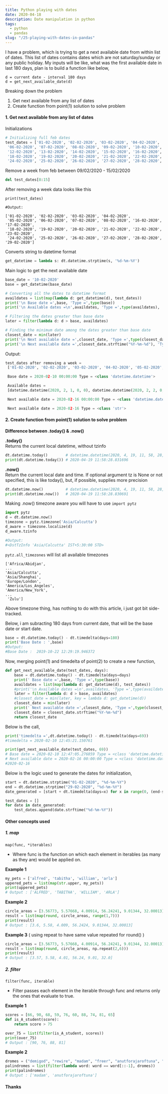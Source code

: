 ```yaml
---
title: Python playing with dates
date: 2020-04-18
description: Date manipulation in python
tags:
  - python
  - pandas
slug: "/25-playing-with-dates-in-pandas"
---
```


I have a problem, which is trying to get a next available date from within list of dates. This list of dates contains dates which are not saturday/sunday or any public holiday. My inputs will be like, what was the first available date in last 180 days, plan is to build a function like below, 

```
d = current date - interval 180 days
d = get_next_available_date(d)
```

Breaking down the problem    

1. Get next available from any list of dates
1. Create function from point(1) solution to solve problem

#### 1. Get next available from any list of dates

Initializations
```py
# Initializing full feb dates
test_dates = ['01-02-2020', '02-02-2020', '03-02-2020', '04-02-2020', '05-02-2020',
 '06-02-2020', '07-02-2020', '08-02-2020', '09-02-2020', '10-02-2020', '11-02-2020',
 '12-02-2020', '13-02-2020', '14-02-2020', '15-02-2020', '16-02-2020', '17-02-2020',
 '18-02-2020', '19-02-2020', '20-02-2020', '21-02-2020', '22-02-2020', '23-02-2020',
 '24-02-2020', '25-02-2020', '26-02-2020', '27-02-2020', '28-02-2020', '29-02-2020']
```

Remove a week from feb between 09/02/2020 - 15/02/2020    
```py
del test_dates[8:15]
```

After removing a week data looks like this
```
print(test_dates)

#Output:

['01-02-2020', '02-02-2020', '03-02-2020', '04-02-2020',
 '05-02-2020', '06-02-2020', '07-02-2020', '08-02-2020', '16-02-2020', '17-02-2020',
 '18-02-2020', '19-02-2020', '20-02-2020', '21-02-2020', '22-02-2020', '23-02-2020',
 '24-02-2020', '25-02-2020', '26-02-2020', '27-02-2020', '28-02-2020', '29-02-2020']
```

Converts string to datetime format
```py
get_datetime = lambda s: dt.datetime.strptime(s, '%d-%m-%Y')
```

Main logic to get the next available date
```py
base_date = '10-02-2020'
base = get_datetime(base_date)

# Converting all the dates to datetime format
availdates = list(map(lambda d: get_datetime(d), test_dates))
print('\n Base date =',base, 'Type =',type(base))
print('\n Available dates =\n',availdates, 'Type =',type(availdates), 'Element Type =', type(availdates[0]))

# Filtering the dates greater than base date
later = filter(lambda d: d > base, availdates)

# Finding the minimum date among the dates greater than base date
closest_date = min(later)
print('\n Next available date =',closest_date, 'Type =',type(closest_date))
print('\n Next available date =',closest_date.strftime("%Y-%m-%d"), 'Type =',type(closest_date.strftime("%Y-%m-%d")))
```

Output:
```py {9,11}
test_dates after removing a week = 
 ['01-02-2020', '02-02-2020', '03-02-2020', '04-02-2020', '05-02-2020', '06-02-2020', '07-02-2020', '08-02-2020', '16-02-2020', '17-02-2020', '18-02-2020', '19-02-2020', '20-02-2020', '21-02-2020', '22-02-2020', '23-02-2020', '24-02-2020', '25-02-2020', '26-02-2020', '27-02-2020', '28-02-2020', '29-02-2020']

 Base date = 2020-02-10 00:00:00 Type = <class 'datetime.datetime'>

 Available dates =
 [datetime.datetime(2020, 2, 1, 0, 0), datetime.datetime(2020, 2, 2, 0, 0), datetime.datetime(2020, 2, 3, 0, 0), datetime.datetime(2020, 2, 4, 0, 0), datetime.datetime(2020, 2, 5, 0, 0), datetime.datetime(2020, 2, 6, 0, 0), datetime.datetime(2020, 2, 7, 0, 0), datetime.datetime(2020, 2, 8, 0, 0), datetime.datetime(2020, 2, 16, 0, 0), datetime.datetime(2020, 2, 17, 0, 0), datetime.datetime(2020, 2, 18, 0, 0), datetime.datetime(2020, 2, 19, 0, 0), datetime.datetime(2020, 2, 20, 0, 0), datetime.datetime(2020, 2, 21, 0, 0), datetime.datetime(2020, 2, 22, 0, 0), datetime.datetime(2020, 2, 23, 0, 0), datetime.datetime(2020, 2, 24, 0, 0), datetime.datetime(2020, 2, 25, 0, 0), datetime.datetime(2020, 2, 26, 0, 0), datetime.datetime(2020, 2, 27, 0, 0), datetime.datetime(2020, 2, 28, 0, 0), datetime.datetime(2020, 2, 29, 0, 0)] Type = <class 'list'> Element Type = <class 'datetime.datetime'>

 Next available date = 2020-02-16 00:00:00 Type = <class 'datetime.datetime'>

 Next available date = 2020-02-16 Type = <class 'str'>
```

#### 2. Create function from point(1) solution to solve problem

**Difference between .today() & .now()**    

**.today()**    
Returns the current local datetime, without tzinfo
```py
dt.datetime.today()        # datetime.datetime(2020, 4, 19, 11, 58, 28, 547738)
print(dt.datetime.today()) # 2020-04-19 11:58:28.831696
```

**.now()**    
Return the current local date and time. If optional argument tz is None or not specified, this is like today(), but, if possible, supplies more precision
```py
dt.datetime.now()          # datetime.datetime(2020, 4, 19, 11, 58, 28, 335700)
print(dt.datetime.now())   # 2020-04-19 11:58:28.830691
```

Making .now() timezone aware you will have to use `import pytz`
```py
import pytz
d = dt.datetime.now()
timezone = pytz.timezone('Asia/Calcutta')
d_aware = timezone.localize(d)
d_aware.tzinfo

#Output:
#<DstTzInfo 'Asia/Calcutta' IST+5:30:00 STD>
```

`pytz.all_timezones` will list all available timezones
```
['Africa/Abidjan',
...
'Asia/Calcutta',
'Asia/Shanghai',
'Europe/London',
'America/Los_Angeles',
'America/New_York',
...
 'Zulu']
```
Above timezone thing, has nothing to do with this article, i just got bit side-tracked.

Below, i am subracting 180 days from current date, that will be the base date or start date.
```py {1}
base = dt.datetime.today() - dt.timedelta(days=180)
print('Base Date : ',base)
#Output:
#Base Date :  2019-10-22 12:29:19.946372
```

Now, merging point(1) and timedelta of point(2) to create a new function,
```py
def get_next_available_date(test_dates, days):
    base = dt.datetime.today() - dt.timedelta(days=days)
    print(' Base date =',base, 'Type =',type(base))
    availdates = list(map(lambda d: get_datetime(d), test_dates))
    #print('\n Available dates =\n',availdates, 'Type =',type(availdates), 'Element Type =', type(availdates[0]))
    later = filter(lambda d: d > base, availdates)
    #closest_date = min(later, key = lambda d: get_datetime(d))
    closest_date = min(later)
    print(' Next available date =',closest_date, 'Type =',type(closest_date))
    closest_date = closest_date.strftime("%Y-%m-%d")
    return closest_date
```

Below is the call,
```py
print('timedelta =',dt.datetime.today() - dt.timedelta(days=69))
#timedelta = 2020-02-10 12:45:21.150761

print(get_next_available_date(test_dates, 69))
# Base date = 2020-02-10 12:47:05.276859 Type = <class 'datetime.datetime'>
# Next available date = 2020-02-16 00:00:00 Type = <class 'datetime.datetime'>
#2020-02-16
```

Below is the logic used to generate the dates for initialization,
```py
start = dt.datetime.strptime("01-02-2020", "%d-%m-%Y")
end = dt.datetime.strptime("29-02-2020", "%d-%m-%Y")
date_generated = [start + dt.timedelta(days=x) for x in range(0, (end-start).days+1)]

test_dates = []
for date in date_generated:
    test_dates.append(date.strftime("%d-%m-%Y"))
```

#### Other concepts used

##### 1. map

`map(func, *iterables)`    
* Where func is the function on which each element in iterables (as many as they are) would be applied on.

**Example 1**    
```py
my_pets = ['alfred', 'tabitha', 'william', 'arla']
uppered_pets = list(map(str.upper, my_pets))
print(uppered_pets)
# Output : ['ALFRED', 'TABITHA', 'WILLIAM', 'ARLA']
```

**Example 2**    
```py
circle_areas = [3.56773, 5.57668, 4.00914, 56.24241, 9.01344, 32.00013]
result = list(map(round, circle_areas, range(1,7)))
print(result)
# Output : [3.6, 5.58, 4.009, 56.2424, 9.01344, 32.00013]
```

**Example 3** ( using repeat to have same value repeated for round() )    
```py
circle_areas = [3.56773, 5.57668, 4.00914, 56.24241, 9.01344, 32.00013]
result = list(map(round, circle_areas, np.repeat(2,6)))
print(result)
# Output : [3.57, 5.58, 4.01, 56.24, 9.01, 32.0]
```

##### 2. filter

`filter(func, iterable)`    
* Filter passes each element in the iterable through func and returns only the ones that evaluate to true.

**Example 1**    
```py
scores = [66, 90, 68, 59, 76, 60, 88, 74, 81, 65]
def is_A_student(score):
    return score > 75

over_75 = list(filter(is_A_student, scores))
print(over_75)
# Output : [90, 76, 88, 81]
```

**Example 2**    
```py
dromes = ("demigod", "rewire", "madam", "freer", "anutforajaroftuna", "kiosk")
palindromes = list(filter(lambda word: word == word[::-1], dromes))
print(palindromes)
# Output : ['madam', 'anutforajaroftuna']
```

#### Thanks